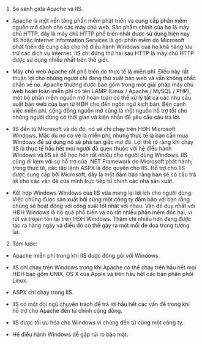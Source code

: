 1. So sánh giữa Apache và IIS.



- Apache là một nền tảng phần mềm phát triển và cung cấp phần mềm nguồn mở dành cho các máy chủ web. Sản phẩm chính của họ là máy chủ HTTP, đây là máy chủ HTTP phổ biến nhất được sử dụng hiện nay. IIS hoặc Internet Information Services là gói phần mềm do Microsoft phát triển để cung cấp cho hệ điều hành Windows của họ khả năng lưu trữ các dịch vụ internet. IIS chỉ đứng thứ hai sau HTTP là máy chủ HTTP được sử dụng nhiều nhất trên thế giới.

- Máy chủ web Apache rất phổ biến do thực tế là miễn phí. Điều này rất thuận lợi cho những người chỉ đang thử xuất bản web và vẫn không chắc chắn về nó. Apache thường được bao gồm trong một giải pháp máy chủ web hoàn toàn miễn phí có tên LAMP (Linux / Apache / MySQL / PHP), một bộ phần mềm nguồn mở hoàn toàn có thể xử lý tất cả các nhu cầu xuất bản web của bạn từ HĐH cho đến ngôn ngữ kịch bản. Bên cạnh việc miễn phí, cộng đồng nguồn mở cũng là một nguồn hỗ trợ tốt cho những người dùng có thời gian và kiên nhẫn để yêu cầu câu trả lời.

- IIS đến từ Microsoft và do đó, nó sẽ chỉ chạy trên HĐH Microsoft Windows. Mặc dù nó có vẻ là miễn phí, nhưng thực tế là bạn cần mua Windows để sử dụng nó sẽ phá tan giấc mơ đó. Lợi thế rõ ràng khi chạy IIS là thực tế hầu hết mọi người đã quen thuộc với hệ điều hành Windows và IIS sẽ dễ học hơn rất nhiều cho người dùng Windows. IIS cũng đi kèm với sự hỗ trợ của .NET Framework do Microsoft phát hành; trong thực tế, các tập lệnh ASPX là độc quyền cho IIS. Hỗ trợ cho IIS được cung cấp bởi Microsoft, đây là một đảm bảo rằng bạn sẽ có câu trả lời cho các vấn đề của mình trực tiếp từ chính các nhà sản xuất.

- Kết hợp Windows Windows của IIS vừa mang lại lợi ích cho người dùng. Việc chúng được sản xuất bởi cùng một công ty đảm bảo với bạn rằng chúng sẽ hoạt động với công suất tốt nhất với nhau. Vấn đề duy nhất với HĐH Windows là nó quá phổ biến và có rất nhiều phần mềm độc hại, vi rút và trojan tồn tại trên HĐH Windows. Thậm chí nhiều hơn đang được tạo ra hàng ngày và điều đó có thể gây ra một mối đe dọa trong tương lai.


2. Tóm lược:

- Apache miễn phí trong khi IIS được đóng gói với Windows.

- IIS chỉ chạy trên Windows trong khi Apache có thể chạy trên hầu hết mọi HĐH bao gồm UNIX, OS X của Apple và trên hầu hết các bản phân phối Linux.

- ASPX chỉ chạy trong IIS.

- IIS có một đội ngũ chuyên trách để trả lời hầu hết các vấn đề trong khi hỗ trợ cho Apache đến từ chính cộng đồng.

- IIS được tối ưu hóa cho Windows vì chúng đến từ cùng một công ty.

- Hệ điều hành Windows dễ gặp rủi ro bảo mật.
